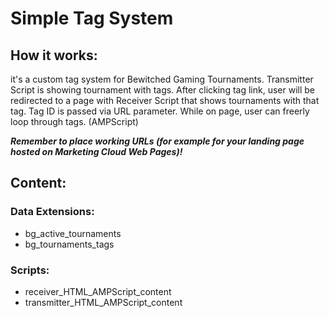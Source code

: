 # Simple Tag System

## How it works:
it's a custom tag system for Bewitched Gaming Tournaments. Transmitter Script is showing tournament with tags. After clicking tag link, user will be redirected to a page with Receiver Script that shows tournaments with that tag. Tag ID is passed via URL parameter. While on page, user can freerly loop through tags. (AMPScript)

***Remember to place working URLs (for example for your landing page hosted on Marketing Cloud Web Pages)!***

## Content:
### Data Extensions:
- bg_active_tournaments
- bg_tournaments_tags

### Scripts:
- receiver_HTML_AMPScript_content
- transmitter_HTML_AMPScript_content
